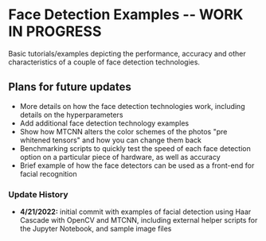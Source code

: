 # Face Detection Examples -- WORK IN PROGRESS 

Basic tutorials/examples depicting the performance, accuracy and other characteristics of a couple of face detection technologies. 


## Plans for future updates
* More details on how the face detection technologies work, including details on the hyperparameters
* Add additional face detection technology examples 
* Show how MTCNN alters the color schemes of the photos "pre whitened tensors" and how you can change them back 
* Benchmarking scripts to quickly test the speed of each face detection option on a particular piece of hardware, as well as accuracy 
* Brief example of how the face detectors can be used as a front-end for facial recognition 


### Update History
* **4/21/2022:** initial commit with examples of facial detection using Haar Cascade with OpenCV and MTCNN, including external helper scripts for the Jupyter Notebook, and sample image files  